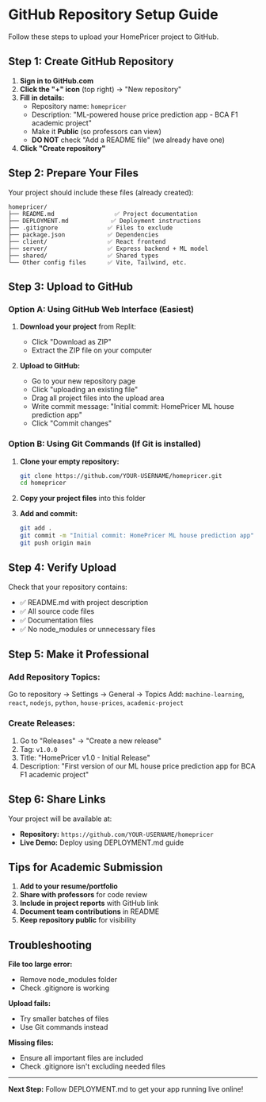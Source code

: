 # GitHub Repository Setup Guide

Follow these steps to upload your HomePricer project to GitHub.

## Step 1: Create GitHub Repository

1. **Sign in to GitHub.com**
2. **Click the "+" icon** (top right) → "New repository"
3. **Fill in details:**
   - Repository name: `homepricer`
   - Description: "ML-powered house price prediction app - BCA F1 academic project"
   - Make it **Public** (so professors can view)
   - **DO NOT** check "Add a README file" (we already have one)
4. **Click "Create repository"**

## Step 2: Prepare Your Files

Your project should include these files (already created):

```
homepricer/
├── README.md                 ✅ Project documentation
├── DEPLOYMENT.md            ✅ Deployment instructions  
├── .gitignore              ✅ Files to exclude
├── package.json            ✅ Dependencies
├── client/                 ✅ React frontend
├── server/                 ✅ Express backend + ML model
├── shared/                 ✅ Shared types
└── Other config files      ✅ Vite, Tailwind, etc.
```

## Step 3: Upload to GitHub

### Option A: Using GitHub Web Interface (Easiest)

1. **Download your project** from Replit:
   - Click "Download as ZIP" 
   - Extract the ZIP file on your computer

2. **Upload to GitHub:**
   - Go to your new repository page
   - Click "uploading an existing file"
   - Drag all project files into the upload area
   - Write commit message: "Initial commit: HomePricer ML house prediction app"
   - Click "Commit changes"

### Option B: Using Git Commands (If Git is installed)

1. **Clone your empty repository:**
   ```bash
   git clone https://github.com/YOUR-USERNAME/homepricer.git
   cd homepricer
   ```

2. **Copy your project files** into this folder

3. **Add and commit:**
   ```bash
   git add .
   git commit -m "Initial commit: HomePricer ML house prediction app"
   git push origin main
   ```

## Step 4: Verify Upload

Check that your repository contains:
- ✅ README.md with project description
- ✅ All source code files
- ✅ Documentation files
- ✅ No node_modules or unnecessary files

## Step 5: Make it Professional

### Add Repository Topics:
Go to repository → Settings → General → Topics
Add: `machine-learning`, `react`, `nodejs`, `python`, `house-prices`, `academic-project`

### Create Releases:
1. Go to "Releases" → "Create a new release"
2. Tag: `v1.0.0`
3. Title: "HomePricer v1.0 - Initial Release"
4. Description: "First version of our ML house price prediction app for BCA F1 academic project"

## Step 6: Share Links

Your project will be available at:
- **Repository:** `https://github.com/YOUR-USERNAME/homepricer`
- **Live Demo:** Deploy using DEPLOYMENT.md guide

## Tips for Academic Submission

1. **Add to your resume/portfolio**
2. **Share with professors** for code review
3. **Include in project reports** with GitHub link
4. **Document team contributions** in README
5. **Keep repository public** for visibility

## Troubleshooting

**File too large error:**
- Remove node_modules folder
- Check .gitignore is working

**Upload fails:**
- Try smaller batches of files
- Use Git commands instead

**Missing files:**
- Ensure all important files are included
- Check .gitignore isn't excluding needed files

---

**Next Step:** Follow DEPLOYMENT.md to get your app running live online!